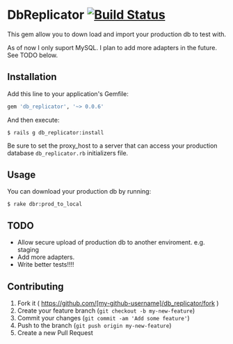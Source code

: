 # DbReplicator [![Build Status](https://travis-ci.org/meatherly/db_replicator.svg?branch=master)](https://travis-ci.org/meatherly/db_replicator)

This gem allow you to down load and import your production db to test with. 

As of now I only suport MySQL. I plan to add more adapters in the future. See TODO below.

## Installation

Add this line to your application's Gemfile:

```ruby
gem 'db_replicator', '~> 0.0.6'
```

And then execute:

    $ rails g db_replicator:install

Be sure to set the proxy_host to a server that can access your production database `db_replicator.rb` initializers file.

## Usage

You can download your production db by running:

    $ rake dbr:prod_to_local


## TODO

* Allow secure upload of production db to another enviroment. e.g. staging
* Add more adapters. 
* Write better tests!!!!


## Contributing

1. Fork it ( https://github.com/[my-github-username]/db_replicator/fork )
2. Create your feature branch (`git checkout -b my-new-feature`)
3. Commit your changes (`git commit -am 'Add some feature'`)
4. Push to the branch (`git push origin my-new-feature`)
5. Create a new Pull Request
